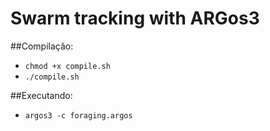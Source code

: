 # Swarm tracking with ARGos3

##Compilação:
  * `chmod +x compile.sh`
  * `./compile.sh`

##Executando:
  * `argos3 -c foraging.argos`
